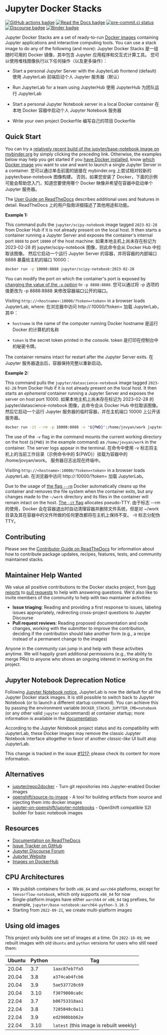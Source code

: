 # Jupyter Docker Stacks

[![GitHub actions badge](https://github.com/jupyter/docker-stacks/actions/workflows/docker.yml/badge.svg)](https://github.com/jupyter/docker-stacks/actions/workflows/docker.yml "Docker images build status")
[![Read the Docs badge](https://img.shields.io/readthedocs/jupyter-docker-stacks.svg)](https://jupyter-docker-stacks.readthedocs.io/en/latest/ "Documentation build status")
[![pre-commit.ci status](https://results.pre-commit.ci/badge/github/jupyter/docker-stacks/main.svg)](https://results.pre-commit.ci/latest/github/jupyter/docker-stacks/main "pre-commit.ci build status")
[![Discourse badge](https://img.shields.io/discourse/users.svg?color=%23f37626&server=https%3A%2F%2Fdiscourse.jupyter.org)](https://discourse.jupyter.org/ "Jupyter Discourse Forum")
[![Binder badge](https://static.mybinder.org/badge_logo.svg)](https://mybinder.org/v2/gh/jupyter/docker-stacks/main?urlpath=lab/tree/README.ipynb "Launch a jupyter/base-notebook container on mybinder.org")

Jupyter Docker Stacks are a set of ready-to-run [Docker images](https://hub.docker.com/u/jupyter) containing Jupyter applications and interactive computing tools.
You can use a stack image to do any of the following (and more):
Jupyter Docker Stacks 是一组随时可用的 Docker 镜像，其中包含 Jupyter 应用程序和交互式计算工具。 您可以使用堆栈图像执行以下任何操作（以及更多操作）：

- Start a personal Jupyter Server with the JupyterLab frontend (default)
  使用 JupyterLab 前端启动个人 Jupyter 服务器（默认）

- Run JupyterLab for a team using JupyterHub
  使用 JupyterHub 为团队运行 JupyterLab

- Start a personal Jupyter Notebook server in a local Docker container
  在本地 Docker 容器中启动个人 Jupyter Notebook 服务器

- Write your own project Dockerfile
  编写自己的项目 Dockerfile

## Quick Start

You can try a [relatively recent build of the jupyter/base-notebook image on mybinder.org](https://mybinder.org/v2/gh/jupyter/docker-stacks/main?urlpath=lab/tree/README.ipynb)
by simply clicking the preceding link.
Otherwise, the examples below may help you get started if you [have Docker installed](https://docs.docker.com/get-docker/),
know [which Docker image](https://jupyter-docker-stacks.readthedocs.io/en/latest/using/selecting.html) you want to use
and want to launch a single Jupyter Server in a container.
您可以通过单击前面的链接在 mybinder.org 上尝试相对较新的 jupyter/base-notebook 图像构建。 否则，如果您安装了 Docker，下面的示例可能会帮助您入门，知道您要使用哪个 Docker 映像并希望在容器中启动单个 Jupyter 服务器。

The [User Guide on ReadTheDocs](https://jupyter-docker-stacks.readthedocs.io/en/latest/) describes additional uses and features in detail.
ReadTheDocs 上的用户指南详细描述了其他用途和功能。

**Example 1:**

This command pulls the `jupyter/scipy-notebook` image tagged `2023-02-28` from Docker Hub if it is not already present on the local host.
It then starts a container running a Jupyter Server and exposes the container's internal port `8888` to port `10000` of the host machine:
如果本地主机上尚未存在标记为 2023-02-28 的 jupyter/scipy-notebook 图像，则此命令会从 Docker Hub 中拉取该图像。 然后它启动一个运行 Jupyter Server 的容器，并将容器的内部端口 8888 暴露给主机的端口 10000：

```bash
docker run -p 10000:8888 jupyter/scipy-notebook:2023-02-28
```

You can modify the port on which the container's port is exposed by [changing the value of the `-p` option](https://docs.docker.com/engine/reference/run/#expose-incoming-ports) to `-p 8888:8888`.
您可以通过将 -p 选项的值更改为 -p 8888:8888 来修改容器端口公开的端口。

Visiting `http://<hostname>:10000/?token=<token>` in a browser loads JupyterLab,
where:
在浏览器中访问 http://<hostname>:10000/?token=<token> 加载 JupyterLab，其中：

- `hostname` is the name of the computer running Docker
  hostname 是运行 Docker 的计算机的名称

- `token` is the secret token printed in the console.
  token 是打印在控制台中的秘密令牌。

The container remains intact for restart after the Jupyter Server exits.
在 Jupyter 服务器退出后，容器保持完整以重新启动。


**Example 2:**

This command pulls the `jupyter/datascience-notebook` image tagged `2023-02-28` from Docker Hub if it is not already present on the local host.
It then starts an _ephemeral_ container running a Jupyter Server and exposes the server on host port 10000.
如果本地主机上尚未存在标记为 2023-02-28 的 jupyter/datascience-notebook 图像，此命令会从 Docker Hub 中拉取该图像。 然后它启动一个运行 Jupyter 服务器的临时容器，并在主机端口 10000 上公开该服务器。

```bash
docker run -it --rm -p 10000:8888 -v "${PWD}":/home/jovyan/work jupyter/datascience-notebook:2023-02-28
```

The use of the `-v` flag in the command mounts the current working directory on the host (`${PWD}` in the example command) as `/home/jovyan/work` in the container.
The server logs appear in the terminal.
在命令中使用 -v 标志将主机上的当前工作目录（示例命令中的 ${PWD}）挂载为容器中的 /home/jovyan/work。 服务器日志出现在终端中。

Visiting `http://<hostname>:10000/?token=<token>` in a browser loads JupyterLab.
在浏览器中访问 http://<hostname>:10000/?token=<token> 加载 JupyterLab。

Due to the usage of [the flag `--rm`](https://docs.docker.com/engine/reference/run/#clean-up---rm) Docker automatically cleans up the container and removes the file
system when the container exits, but any changes made to the `~/work` directory and its files in the container will remain intact on the host.
[The `-it` flag](https://docs.docker.com/engine/reference/commandline/run/#name) allocates pseudo-TTY.
由于标志 --rm 的使用，Docker 会在容器退出时自动清理容器并删除文件系统，但是对 ~/work 目录及其在容器中的文件所做的任何更改都将在主机上保持不变。 -it 标志分配伪 TTY。

## Contributing

Please see the [Contributor Guide on ReadTheDocs](https://jupyter-docker-stacks.readthedocs.io/en/latest/) for
information about how to contribute package updates, recipes, features, tests, and community
maintained stacks.

## Maintainer Help Wanted

We value all positive contributions to the Docker stacks project,
from [bug reports](https://jupyter-docker-stacks.readthedocs.io/en/latest/contributing/issues.html)
to [pull requests](https://jupyter-docker-stacks.readthedocs.io/en/latest/contributing/packages.html)
to help with answering questions.
We'd also like to invite members of the community to help with two maintainer activities:

- **Issue triaging**: Reading and providing a first response to issues, labeling issues appropriately,
  redirecting cross-project questions to Jupyter Discourse
- **Pull request reviews**: Reading proposed documentation and code changes, working with the submitter
  to improve the contribution, deciding if the contribution should take another form (e.g., a recipe
  instead of a permanent change to the images)

Anyone in the community can jump in and help with these activities anytime.
We will happily grant additional permissions (e.g., the ability to merge PRs) to anyone who shows an ongoing interest in working on the project.

## Jupyter Notebook Deprecation Notice

Following [Jupyter Notebook notice](https://github.com/jupyter/notebook#notice), JupyterLab is now the default for all the Jupyter Docker stack images.
It is still possible to switch back to Jupyter Notebook (or to launch a different startup command).
You can achieve this by passing the environment variable `DOCKER_STACKS_JUPYTER_CMD=notebook` (or any other valid `jupyter` subcommand) at container startup;
more information is available in the [documentation](https://jupyter-docker-stacks.readthedocs.io/en/latest/using/common.html#alternative-commands).

According to the Jupyter Notebook project status and its compatibility with JupyterLab,
these Docker images may remove the classic Jupyter Notebook interface altogether in favor of another _classic-like_ UI built atop JupyterLab.

This change is tracked in the issue [#1217](https://github.com/jupyter/docker-stacks/issues/1217); please check its content for more information.

## Alternatives

- [jupyter/repo2docker](https://github.com/jupyterhub/repo2docker) - Turn git repositories into
  Jupyter-enabled Docker Images
- [openshift/source-to-image](https://github.com/openshift/source-to-image) - A tool for
  building artifacts from source and injecting them into docker images
- [jupyter-on-openshift/jupyter-notebooks](https://github.com/jupyter-on-openshift/jupyter-notebooks) -
  OpenShift compatible S2I builder for basic notebook images

## Resources

- [Documentation on ReadTheDocs](https://jupyter-docker-stacks.readthedocs.io/en/latest/)
- [Issue Tracker on GitHub](https://github.com/jupyter/docker-stacks)
- [Jupyter Discourse Forum](https://discourse.jupyter.org/)
- [Jupyter Website](https://jupyter.org)
- [Images on DockerHub](https://hub.docker.com/u/jupyter)

## CPU Architectures

- We publish containers for both `x86_64` and `aarch64` platforms, except for `tensorflow-notebook`, which only supports `x86_64` for now
- Single-platform images have either `aarch64` or `x86_64` tag prefixes, for example, `jupyter/base-notebook:aarch64-python-3.10.5`
- Starting from `2022-09-21`, we create multi-platform images

## Using old images

This project only builds one set of images at a time.
On `2022-10-09`, we rebuilt images with old `Ubuntu` and `python` versions for users who still need them:

| Ubuntu | Python | Tag                                     |
| ------ | ------ | --------------------------------------- |
| 20.04  | 3.7    | `1aac87eb7fa5`                          |
| 20.04  | 3.8    | `a374cab4fcb6`                          |
| 20.04  | 3.9    | `5ae537728c69`                          |
| 20.04  | 3.10   | `f3079808ca8c`                          |
| 22.04  | 3.7    | `b86753318aa1`                          |
| 22.04  | 3.8    | `7285848c0a11`                          |
| 22.04  | 3.9    | `ed2908bbb62e`                          |
| 22.04  | 3.10   | `latest` (this image is rebuilt weekly) |
